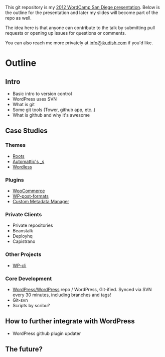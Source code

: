 This git repository is my [2012 WordCamp San Diege presentation](http://2012.sandiego.wordcamp.org/schedule/). Below is the outline for the presentation and later my slides will become part of the repo as well.

The idea here is that anyone can contribute to the talk by submitting pull requests or opening up issues for questions or comments.

You can also reach me more privately at [info@jkudish.com](info@jkudish.com) if you'd like.

# Outline

## Intro

* Basic intro to version control
* WordPress uses SVN
* What is git
* Some git tools (Tower, github app, etc..)
* What is github and why it's awesome

## Case Studies

### Themes

* [Roots](https://github.com/retlehs/roots)
* [Automattic's _s](https://github.com/Automattic/_s)
* [Wordless](https://github.com/welaika/wordless)

### Plugins

* [WooCommerce](https://github.com/woothemes/woocommerce)
* [WP-post-formats](https://github.com/crowdfavorite/wp-post-formats)
* [Custom Metadata Manager](https://github.com/jkudish/custom-metadata)


### Private Clients

* Private repositories
* Beanstalk
* Deployhq
* Capistrano

### Other Projects

* [WP-cli](https://github.com/andreascreten/wp-cli)

### Core Development

* [WordPress/WordPress](https://github.com/WordPress/WordPress) repo / WordPress, Git-ified. Synced via SVN every 30 minutes, including branches and tags!
* Git-svn
* Scripts by scribu?

## How to further integrate with WordPress

* WordPress github plugin updater

## The future?